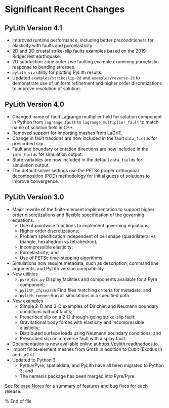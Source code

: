 # Significant Recent Changes

## PyLith Version 4.1

* Improved runtime performance, including better preconditioners for elasticity with faults and poroelasticity
* 2D and 3D crustal strike-slip faults examples based on the 2019 Ridgecrest earthquake.
* 2D subduction zone outer-rise faulting example examining poroelastic response to bending stresses.
* `pylith_viz` utility for plotting PyLith results.
* Updated `examples/strikeslip-2d` and `examples/reverse-2d` to demonstrate use of uniform refinement and higher order discretizations to improve resolution of solution.

## PyLith Version 4.0

* Changed name of fault Lagrange multiplier field for solution component in Python from `lagrange_fault` to `lagrange_multiplier_fault` to match name of solution field in C++.
* Removed support for importing meshes from LaGriT.
* Change in fault tractions are now included in the fault `data_fields` for prescribed slip.
* Fault and boundary orientation directions are now included in the `info_fields` for simulation output.
* State variables are now included in the default `data_fields` for simulation output.
* The default solver settings use the PETSc proper orthogonal decomposition (POD) methodology for initial guess of solutions to improve convergence.

## PyLith Version 3.0

* Major rewrite of the finite-element implementation to support higher order discretizations and flexible specification of the governing equations.
  * Use of pointwise functions to implement governing equations;
  * Higher order discretizations;
  * Problem specification independent of cell shape (quadrilateral vs triangle, hexahedron vs tetrahedron);
  * Incompressible elasticity;
  * Poroelasticity; and
  * Use of PETSc time-stepping algorithms.
* Simulations now require metadata, such as description, command line arguments, and PyLith version compatibility.
* New utilities
  * `pyre_doc.py` Display facilities and components available for a Pyre component;
  * `pylith_cfgsearch` Find files matching criteria for metadata; and
  * `pylith_runner` Run all simulations in a specified path.
* New examples
  * Simple 2-D and 3-D examples of Dirichlet and Neumann boundary conditions without faults;
  * Prescribed slip on a 2-D through-going strike-slip fault;
  * Gravitational body forces with elasticity and incompressible elasticity;
  * Distributed surface loads using Neumann boundary conditions; and
  * Prescribed slip on a reverse fault with a splay fault.
* Documentation is now available online at <https://pylith.readthedocs.io>.
* Import finite-element meshes from Gmsh in addition to Cubit (Exodus II) and LaGriT.
* Updated to Python 3.
  * Pythia/Pyre, spatialdata, and PyLith have all been migrated to Python 3; and
  * The nemesis package has been merged into Pyre/Pyre.

See [Release Notes](../../intro/release-notes.md) for a summary of features and bug fixes for each release.

% End of file
